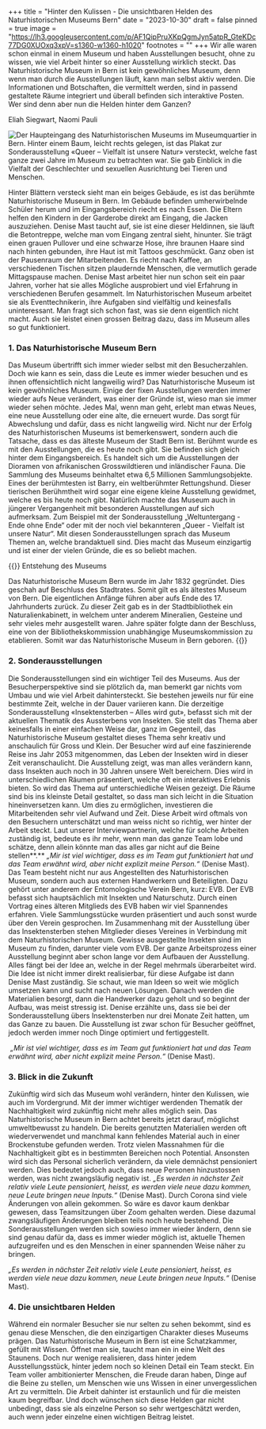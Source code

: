 +++
title = "Hinter den Kulissen - Die unsichtbaren Helden des Naturhistorischen Museums Bern"
date = "2023-10-30"
draft = false
pinned = true
image = "https://lh3.googleusercontent.com/p/AF1QipPruXKpQgmJyn5atpR_GteKDc77DG0XUOxq3xpV=s1360-w1360-h1020"
footnotes = ""
+++
Wir alle waren schon einmal in einem Museum und haben Ausstellungen besucht, ohne zu wissen, wie viel Arbeit hinter so einer Ausstellung wirklich steckt. Das Naturhistorische Museum in Bern ist kein gewöhnliches Museum, denn wenn man durch die Ausstellungen läuft, kann man selbst aktiv werden. Die Informationen und Botschaften, die vermittelt werden, sind in passend gestaltete Räume integriert und überall befinden sich interaktive Posten. Wer sind denn aber nun die Helden hinter dem Ganzen?

Eliah Siegwart, Naomi Pauli

![Der Haupteingang des Naturhistorischen Museums im Museumquartier in Bern. Hinter einem Baum, leicht rechts gelegen, ist das Plakat zur Sonderausstellung «Queer – Vielfalt ist unsere Natur» versteckt, welche fast ganze zwei Jahre im Museum zu betrachten war. Sie gab Einblick in die Vielfalt der Geschlechter und sexuellen Ausrichtung bei Tieren und Menschen.](https://lh3.googleusercontent.com/p/AF1QipPruXKpQgmJyn5atpR_GteKDc77DG0XUOxq3xpV=s1360-w1360-h1020)

Hinter Blättern versteck sieht man ein beiges Gebäude, es ist das berühmte Naturhistorische Museum in Bern. Im Gebäude befinden umherwirbelnde Schüler herum und im Eingangsbereich riecht es nach Essen. Die Eltern helfen den Kindern in der Garderobe direkt am Eingang, die Jacken auszuziehen. Denise Mast taucht auf, sie ist eine dieser Heldinnen, sie läuft die Betontreppe, welche man vom Eingang zentral sieht, hinunter. Sie trägt einen grauen Pullover und eine schwarze Hose, ihre braunen Haare sind nach hinten gebunden, ihre Haut ist mit Tattoos geschmückt. Ganz oben ist der Pausenraum der Mitarbeitenden. Es riecht nach Kaffee, an verschiedenen Tischen sitzen plaudernde Menschen, die vermutlich gerade Mittagspause machen. Denise Mast arbeitet hier nun schon seit ein paar Jahren, vorher hat sie alles Mögliche ausprobiert und viel Erfahrung in verschiedenen Berufen gesammelt. Im Naturhistorischen Museum arbeitet sie als Eventtechnikerin, ihre Aufgaben sind vielfältig und keinesfalls uninteressant. Man fragt sich schon fast, was sie denn eigentlich nicht macht. Auch sie leistet einen grossen Beitrag dazu, dass im Museum alles so gut funktioniert.

### 1. Das Naturhistorische Museum Bern

Das Museum übertrifft sich immer wieder selbst mit den Besucherzahlen. Doch wie kann es sein, dass die Leute es immer wieder besuchen und es ihnen offensichtlich nicht langweilig wird? Das Naturhistorische Museum ist kein gewöhnliches Museum. Einige der fixen Ausstellungen werden immer wieder aufs Neue verändert, was einer der Gründe ist, wieso man sie immer wieder sehen möchte. Jedes Mal, wenn man geht, erlebt man etwas Neues, eine neue Ausstellung oder eine alte, die erneuert wurde. Das sorgt für Abwechslung und dafür, dass es nicht langweilig wird. Nicht nur der Erfolg des Naturhistorischen Museums ist bemerkenswert, sondern auch die Tatsache, dass es das älteste Museum der Stadt Bern ist. Berühmt wurde es mit den Ausstellungen, die es heute noch gibt. Sie befinden sich gleich hinter dem Eingangsbereich. Es handelt sich um die Ausstellungen der Dioramen von afrikanischen Grosswildtieren und inländischer Fauna. Die Sammlung des Museums beinhaltet etwa 6,5 Millionen Sammlungsobjekte. Eines der berühmtesten ist Barry, ein weltberühmter Rettungshund. Dieser tierischen Berühmtheit wird sogar eine eigene kleine Ausstellung gewidmet, welche es bis heute noch gibt. Natürlich machte das Museum auch in jüngerer Vergangenheit mit besonderen Ausstellungen auf sich aufmerksam. Zum Beispiel mit der Sonderausstellung „Weltuntergang - Ende ohne Ende“ oder mit der noch viel bekannteren „Queer - Vielfalt ist unsere Natur“. Mit diesen Sonderausstellungen sprach das Museum Themen an, welche brandaktuell sind. Dies macht das Museum einzigartig und ist einer der vielen Gründe, die es so beliebt machen.

{{<Box>}} Entstehung des Museums 

Das Naturhistorische Museum Bern wurde im Jahr 1832 gegründet. Dies geschah auf Beschluss des Stadtrates. Somit gilt es als ältestes Museum von Bern. Die eigentlichen Anfänge führen aber aufs Ende des 17. Jahrhunderts zurück. Zu dieser Zeit gab es in der Stadtbibliothek ein Naturalienkabinett, in welchem unter anderem Mineralien, Gesteine und sehr vieles mehr ausgestellt waren. Jahre später folgte dann der Beschluss, eine von der Bibliothekskommission unabhängige Museumskommission zu etablieren. Somit war das Naturhistorische Museum in Bern geboren. {{</Box>}}

### 2. Sonderausstellungen

Die Sonderausstellungen sind ein wichtiger Teil des Museums. Aus der Besucherperspektive sind sie plötzlich da, man bemerkt gar nichts vom Umbau und wie viel Arbeit dahintersteckt. Sie bestehen jeweils nur für eine bestimmte Zeit, welche in der Dauer variieren kann. Die derzeitige Sonderausstellung «Insektensterben – Alles wird gut», befasst sich mit der aktuellen Thematik des Aussterbens von Insekten. Sie stellt das Thema aber keinesfalls in einer einfachen Weise dar, ganz im Gegenteil, das Naturhistorische Museum gestaltet dieses Thema sehr kreativ und anschaulich für Gross und Klein. Der Besucher wird auf eine faszinierende Reise ins Jahr 2053 mitgenommen, das Leben der Insekten wird in dieser Zeit veranschaulicht. Die Ausstellung zeigt, was man alles verändern kann, dass Insekten auch noch in 30 Jahren unsere Welt bereichern. Dies wird in unterschiedlichen Räumen präsentiert, welche oft ein interaktives Erlebnis bieten. So wird das Thema auf unterschiedliche Weisen gezeigt. Die Räume sind bis ins kleinste Detail gestaltet, so dass man sich leicht in die Situation hineinversetzen kann. Um dies zu ermöglichen, investieren die Mitarbeitenden sehr viel Aufwand und Zeit. Diese Arbeit wird oftmals von den Besuchern unterschätzt und man weiss nicht so richtig, wer hinter der Arbeit steckt. Laut unserer Interviewpartnerin, welche für solche Arbeiten zuständig ist, bedeute es ihr mehr, wenn man das ganze Team lobe und schätze, denn allein könnte man das alles gar nicht auf die Beine stellen**.** *„Mir ist viel wichtiger, dass es im Team gut funktioniert hat und das Team erwähnt wird, aber nicht explizit meine Person.“* (Denise Mast). Das Team besteht nicht nur aus Angestellten des Naturhistorischen Museum, sondern auch aus externen Handwerkern und Beteiligten. Dazu gehört unter anderem der Entomologische Verein Bern, kurz: EVB. Der EVB befasst sich hauptsächlich mit Insekten und Naturschutz. Durch einen Vortrag eines älteren Mitglieds des EVB haben wir viel Spannendes erfahren. Viele Sammlungsstücke wurden präsentiert und auch sonst wurde über den Verein gesprochen. Im Zusammenhang mit der Ausstellung über das Insektensterben stehen Mitglieder dieses Vereines in Verbindung mit dem Naturhistorischen Museum. Gewisse ausgestellte Insekten sind im Museum zu finden, darunter viele vom EVB. Der ganze Arbeitsprozess einer Ausstellung beginnt aber schon lange vor dem Aufbauen der Ausstellung. Alles fängt bei der Idee an, welche in der Regel mehrmals überarbeitet wird. Die Idee ist nicht immer direkt realisierbar, für diese Aufgabe ist dann Denise Mast zuständig. Sie schaut, wie man Ideen so weit wie möglich umsetzen kann und sucht nach neuen Lösungen. Danach werden die Materialien besorgt, dann die Handwerker dazu geholt und so beginnt der Aufbau, was meist stressig ist. Denise erzählte uns, dass sie bei der Sonderausstellung übers Insektensterben nur drei Monate Zeit hatten, um das Ganze zu bauen. Die Ausstellung ist zwar schon für Besucher geöffnet, jedoch werden immer noch Dinge optimiert und fertiggestellt.

 *„Mir ist viel wichtiger, dass es im Team gut funktioniert hat und das Team erwähnt wird, aber nicht explizit meine Person.“* (Denise Mast).

### 3. Blick in die Zukunft

Zukünftig wird sich das Museum wohl verändern, hinter den Kulissen, wie auch im Vordergrund. Mit der immer wichtiger werdenden Thematik der Nachhaltigkeit wird zukünftig nicht mehr alles möglich sein. Das Naturhistorische Museum in Bern achtet bereits jetzt darauf, möglichst umweltbewusst zu handeln. Die bereits genutzten Materialien werden oft wiederverwendet und manchmal kann fehlendes Material auch in einer Brockenstube gefunden werden. Trotz vielen Massnahmen für die Nachhaltigkeit gibt es in bestimmten Bereichen noch Potential. Ansonsten wird sich das Personal sicherlich verändern, da viele demnächst pensioniert werden. Dies bedeutet jedoch auch, dass neue Personen hinzustossen werden, was nicht zwangsläufig negativ ist. *„Es werden in nächster Zeit relativ viele Leute pensioniert, heisst, es werden viele neue dazu kommen, neue Leute bringen neue Inputs.“* (Denise Mast). Durch Corona sind viele Änderungen von allein gekommen. So wäre es davor kaum denkbar gewesen, dass Teamsitzungen über Zoom gehalten werden. Diese dazumal zwangsläufigen Änderungen bleiben teils noch heute bestehend. Die Sonderausstellungen werden sich sowieso immer wieder ändern, denn sie sind genau dafür da, dass es immer wieder möglich ist, aktuelle Themen aufzugreifen und es den Menschen in einer spannenden Weise näher zu bringen.

*„Es werden in nächster Zeit relativ viele Leute pensioniert, heisst, es werden viele neue dazu kommen, neue Leute bringen neue Inputs.“* (Denise Mast).

### 4. Die unsichtbaren Helden

Während ein normaler Besucher sie nur selten zu sehen bekommt, sind es genau diese Menschen, die den einzigartigen Charakter dieses Museums prägen. Das Naturhistorische Museum in Bern ist eine Schatzkammer, gefüllt mit Wissen. Öffnet man sie, taucht man ein in eine Welt des Staunens. Doch nur wenige realisieren, dass hinter jedem Ausstellungsstück, hinter jedem noch so kleinen Detail ein Team steckt. Ein Team voller ambitionierter Menschen, die Freude daran haben, Dinge auf die Beine zu stellen, um Menschen wie uns Wissen in einer unvergesslichen Art zu vermitteln. Die Arbeit dahinter ist erstaunlich und für die meisten kaum begreifbar. Und doch wünschen sich diese Helden gar nicht unbedingt, dass sie als einzelne Person so sehr wertgeschätzt werden, auch wenn jeder einzelne einen wichtigen Beitrag leistet.